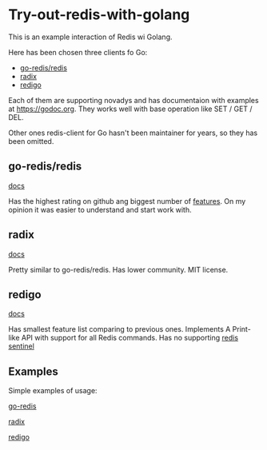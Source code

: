 # Try-out-redis-with-golang

This is an example interaction of Redis wi Golang.

Here has been chosen three clients fo Go:
* [go-redis/redis](https://github.com/go-redis/redis)
* [radix](https://github.com/mediocregopher/radix.v2)
* [redigo](https://github.com/gomodule/redigo)

Each of them are supporting novadys and has documentaion with examples at https://godoc.org.
They works well with base operation like SET / GET / DEL.


Other ones redis-client for Go hasn't been maintainer for years, so they has been omitted.

## go-redis/redis
[docs](https://godoc.org/github.com/go-redis/redis)

Has the highest rating on github ang biggest number of [features](https://github.com/go-redis/redis#redis-client-for-golang).
On my opinion it was easier to understand and start work with.

## radix
[docs](https://godoc.org/ghttps://godoc.org/ithub.com/mediocregopher/radix.v2)

Pretty similar to go-redis/redis.
Has lower community.
MIT license.

## redigo
[docs](https://godoc.org/github.com/gomodule/redigo/redis)

Has smallest feature list comparing to previous ones.
Implements A Print-like API with support for all Redis commands.
Has no supporting [redis sentinel](https://redis.io/topics/sentinel)

## Examples
Simple examples of usage:

[go-redis](./go-redis)

[radix](./radix)

[redigo](./redigo)
